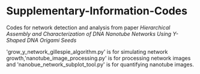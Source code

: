 # Supplementary-Information-Codes
Codes for network detection and analysis from paper _Hierarchical Assembly and Characterization of DNA Nanotube Networks Using Y-Shaped DNA Origami Seeds_

'grow_y_network_gillespie_algorithm.py' is for simulating network growth,'nanotube_image_processing.py' is for processing network images and 'nanobue_network_subplot_tool.py' is for quantifying nanotube images.
